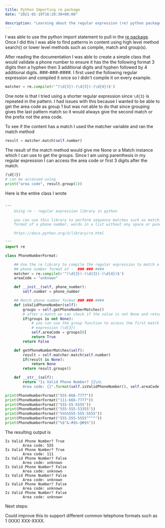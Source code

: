 ```yaml
---
title: Python Importing re package
date: "2021-01-19T16:20:30+08:00"

description: "Learning about the regular expression (re) python package "
---
```


I was able to use the python import statement to pull in the [re package](https://docs.python.org/3/library/re.html). Once I did this I was able to find patterns in content using high level method search() or lower level  methods such as compile, match and group(s). 

After reading the documentation I was able to create a simple class that would validate a phone number to ensure it has the the following format 3 digits then a hyphen then 3 additional digits and hyphen followed by 4 additional digits. ###-###-####. I first used the following regular expression and compiled it once so I didn't compile it on every example. 

```python
matcher = re.compile(r'^(\d{3})-(\d{3})-(\d{4})$')
```

One note is that I tried using a shorter regular expression since ```\d{3}``` is repeated in the pattern. I had issues with this because I wanted to be able to get the area code as group 1 but was not able to do that since grouping gives the last pattern match so it would always give the second match or the prefix not the area code.

To see if the content has a match I used the matcher variable and ran the match method

```python
result = matcher.match(self.number)
```

The result of the match method would give me None or a Match instance which I can use to get the groups. Since I am using parenthesis in my regular expression I can access the area code or first 3 digits after the match.

```python
(\d{3})
# can be accessed using
print("area code", result.group(1))
```

Here is the entire class I wrote 


```python

"""
    Using re - regular expression library in python

    you can use this library to perform sequence matches such as matching the
    format of a phone number, words in a list without any space or punctuation.

    https://docs.python.org/3/library/re.html

"""
import re

class PhoneNumberFormat:

    ## Use the re library to compile the regular expression to match a U.S.
    ## phone number format of -  ###-###-####
    matcher = re.compile(r'^(\d{3})-(\d{3})-(\d{4})$')
    areaCode = "unknown"

    def __init__(self, phone_number):
        self.number = phone_number

    ## Match phone number format ###-###-####
    def isValidPhoneNumber(self):
        groups = self.getPhoneNumberMatches()
        # after a match we can check if the value is not None and return true
        if(groups is not None):
            # you can use the group function to access the first match of the 
            # expression (\d{3})
            self.areaCode = groups[0]
            return True
        return False

    def getPhoneNumberMatches(self):
        result = self.matcher.match(self.number)
        if(result is None):
            return None
        return result.groups()

    def __str__(self):
        return "Is Valid Phone Number? {}\n\
        Area code: {}".format(self.isValidPhoneNumber(), self.areaCode)

print(PhoneNumberFormat("555-666-7777"))
print(PhoneNumberFormat("111-666-7777"))
print(PhoneNumberFormat("555-55-5555"))
print(PhoneNumberFormat("555-555-53355"))
print(PhoneNumberFormat("%%%%555-555-5555"))
print(PhoneNumberFormat("555-555-5555^^^^"))
print(PhoneNumberFormat("%$^&-#$%-@#$%"))
```


The resulting output is

```console
Is Valid Phone Number? True
        Area code: 555
Is Valid Phone Number? True
        Area code: 111
Is Valid Phone Number? False
        Area code: unknown
Is Valid Phone Number? False
        Area code: unknown
Is Valid Phone Number? False
        Area code: unknown
Is Valid Phone Number? False
        Area code: unknown
Is Valid Phone Number? False
        Area code: unknown
```

Next steps:

Could improve this to support different common telephone formats such as 1 (XXX) XXX-XXXX.